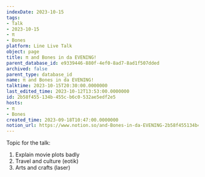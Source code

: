 ```yaml
---
indexDate: 2023-10-15
tags:
- Talk
- 2023-10-15
- π
- Bones
platform: Line Live Talk
object: page
title: π and Bones in da EVENING!
parent_database_id: e9339446-880f-4ef0-8ad7-8ad1f507dded
archived: false
parent_type: database_id
name: π and Bones in da EVENING!
talktime: 2023-10-15T20:30:00.0000000
last_edited_time: 2023-10-12T13:53:00.0000000
id: 2b58f455-134b-455c-b6c0-532ae5edf2e5
hosts:
- π
- Bones
created_time: 2023-09-18T10:47:00.0000000
notion_url: https://www.notion.so/and-Bones-in-da-EVENING-2b58f455134b455cb6c0532ae5edf2e5
---
```


Topic for the talk:
1. Explain movie plots  badly 
2. Travel and culture (eotik)
3. Arts and crafts (laser)

























